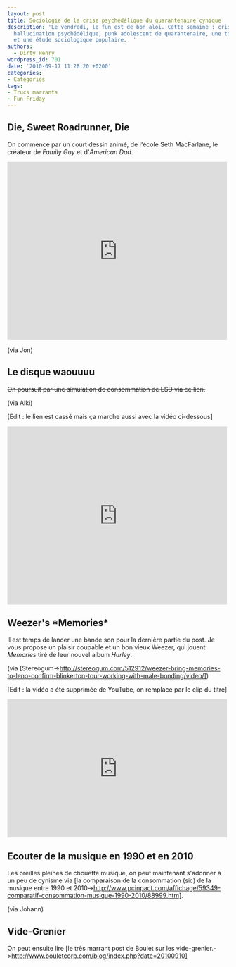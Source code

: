 ```yaml
---
layout: post
title: Sociologie de la crise psychédélique du quarantenaire cynique
description: 'Le vendredi, le fun est de bon aloi. Cette semaine : crise existentielle,
  hallucination psychédélique, punk adolescent de quarantenaire, une touche de cynisme
  et une étude sociologique populaire.  '
authors:
  - Dirty Henry
wordpress_id: 701
date: '2010-09-17 11:28:20 +0200'
categories:
- Catégories
tags:
- Trucs marrants
- Fun Friday
---
```

<h2>Die, Sweet Roadrunner, Die</h2>

On commence par un court dessin animé, de l'école Seth MacFarlane, le créateur de *Family Guy* et d'*American Dad*.

<iframe width="500" height="405" src="http://www.youtube.com/embed/PgLvmp-TO0E" frameborder="0" allowfullscreen></iframe>

(via Jon)

<h2>Le disque waouuuu</h2>

<strike>On poursuit par une simulation de consommation de LSD via ce lien.</strike>

(via Alki)

[Edit : le lien est cassé mais ça marche aussi avec la vidéo ci-dessous]

<iframe width="500" height="405" src="http://www.youtube.com/embed/Vn1GaaLhz4g" frameborder="0" allowfullscreen></iframe>

<h2>Weezer's *Memories*</h2>

Il est temps de lancer une bande son pour la dernière partie du post. Je vous propose un plaisir coupable et un bon vieux Weezer, qui jouent *Memories* tiré de leur nouvel album *Hurley*.

(via [Stereogum->http://stereogum.com/512912/weezer-bring-memories-to-leno-confirm-blinkerton-tour-working-with-male-bonding/video/])

[Edit : la vidéo a été supprimée de YouTube, on remplace par le clip du titre]

<iframe width="500" height="314" src="http://www.youtube.com/embed/C5Fq3U_FjYc" frameborder="0" allowfullscreen></iframe>

<h2>Ecouter de la musique en 1990 et en 2010</h2>

Les oreilles pleines de chouette musique, on peut maintenant s'adonner à un peu de cynisme via [la comparaison de la consommation (sic) de la musique entre 1990 et 2010->http://www.pcinpact.com/affichage/59349-comparatif-consommation-musique-1990-2010/88999.htm].

(via Johann)

<h2>Vide-Grenier</h2>

On peut ensuite lire [le très marrant post de Boulet sur les vide-grenier.->http://www.bouletcorp.com/blog/index.php?date=20100910]

